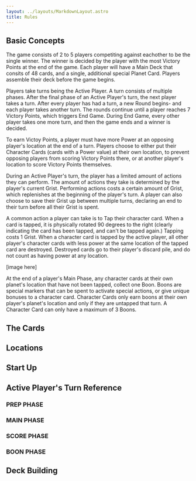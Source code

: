```yaml
---
layout: ../layouts/MarkdownLayout.astro
title: Rules
---
```

## Basic Concepts
The game consists of 2 to 5 players competiting against eachother to be the single winner. The winner is decided by the player with the most Victory Points at the end of the game. Each player will have a Main Deck that consits of 48 cards, and a single, additional special Planet Card. Players assemble their deck before the game begins.

Players take turns being the Active Player. A turn consists of multiple phases. After the final phase of an Active Player's turn, the next player takes a turn. After every player has had a turn, a new Round begins- and each player takes another turn. The rounds continue until a player reaches 7 Victory Points, which triggers End Game. During End Game, every other player takes one more turn, and then the game ends and a winner is decided.

To earn Victoy Points, a player must have more Power at an opposing player's location at the end of a turn. Players choose to either put their Character Cards (cards with a Power value) at their own location, to prevent opposing players from scoring Victory Points there, or at another player's location to score Victory Points themselves.

During an Active Player's turn, the player has a limited amount of actions they can perform. The amount of actions they take is determined by the player's current Grist. Performing actions costs a certain amount of Grist, which replenishes at the beginning of the player's turn. A player can also choose to save their Grist up between multiple turns, declaring an end to their turn before all their Grist is spent.

A common action a player can take is to Tap their character card. When a card is tapped, it is physically rotated 90 degrees to the right (clearly indicating the card has been tapped, and can't be tapped again.) Tapping costs 1 Grist. When a character card is tapped by the active player, all other player's character cards with less power at the same location of the tapped card are destroyed. Destroyed cards go to their player's discard pile, and do not count as having power at any location.

[image here]

At the end of a player's Main Phase, any character cards at their own planet's location that have not been tapped, collect one Boon. Boons are special markers that can be spent to activate special actions, or give unique bonuses to a character card. Character Cards only earn boons at their own player's planet's location and only if they are untapped that turn. A Character Card can only have a maximum of 3 Boons.

## The Cards
## Locations
## Start Up
## Active Player's Turn Reference
### PREP PHASE
### MAIN PHASE
### SCORE PHASE
### BOON PHASE
## Deck Building
